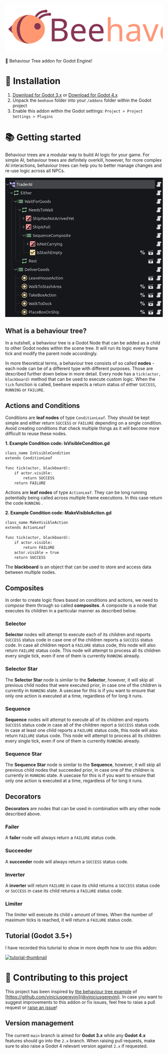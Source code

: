 ![logo](logo.svg)

🐝 Behaviour Tree addon for Godot Engine!

# 🧪 Installation

1. [Download for Godot 3.x](https://github.com/bitbrain/beehave/archive/refs/heads/main.zip) or [Download for Godot 4.x](https://github.com/bitbrain/beehave/archive/refs/heads/2.x.zip)
2. Unpack the `beehave` folder into your `/addons` folder within the Godot project
3. Enable this addon within the Godot settings: `Project > Project Settings > Plugins`

# 📚 Getting started

Behaviour trees are a modular way to build AI logic for your game. For simple AI, behaviour trees are definitely overkill, however, for more complex AI interactions, behaviour trees can help you to better manage changes and re-use logic across all NPCs.

![example](example.jpg)

## What is a behaviour tree?

In a nutshell, a behaviour tree is a Godot Node that can be added as a child to other Godot nodes within the scene tree. It will run its logic every frame tick and modify the parent node accordingly.

In more theoretical terms, a behaviour tree consists of so called **nodes** - each node can be of a different type with different purposes. Those are described further down below in more detail. Every node has a `tick(actor, blackboard)` method that can be used to execute custom logic. When the `tick` function is called, beehave expects a return status of either `SUCCESS`, `RUNNING` or `FAILURE`.

## Actions and Conditions

Conditions are **leaf nodes** of type `ConditionLeaf`. They should be kept simple and either return `SUCCESS` or `FAILURE` depending on a single condition. Avoid creating conditions that check multiple things as it will become more difficult to reuse these nodes.

**1. Example Condition code: IsVisibleCondition.gd**

```gdscript
class_name IsVisibleCondition
extends ConditionLeaf

func tick(actor, blackboard):
    if actor.visible:
        return SUCCESS
    return FAILURE
```

Actions are **leaf nodes** of type `ActionLeaf`. They can be long running potentially being called across multiple frame executions. In this case return the code `RUNNING` .

**2. Example Condition code: MakeVisibleAction.gd**

```gdscript
class_name MakeVisibleAction
extends ActionLeaf

func tick(actor, blackboard):
    if actor.visible:
        return FAILURE
	actor.visible = true
    return SUCCESS
```

The **blackboard** is an object that can be used to store and access data between multiple nodes.

## Composites

In order to create logic flows based on conditions and actions, we need to _compose_ them through so called **composites**. A composite is a node that executes its children in a particular manner as described below.

### Selector

**Selector** nodes will attempt to execute each of its children and reports `SUCCESS` status code in case one of the children reports a `SUCCESS` status code. In case all children report a `FAILURE` status code, this node will also return `FAILURE` status code. This node will attempt to process all its children every single tick, even if one of them is currently `RUNNING` already.

### Selector Star

The **Selector Star** node is similar to the **Selector**, however, it will skip all previous child nodes that were executed prior, in case one of the children is currently in `RUNNING` state. A usecase for this is if you want to ensure that only one action is executed at a time, regardless of for long it runs.

### Sequence

**Sequence** nodes will attempt to execute all of its children and reports `SUCCESS` status code in case all of the children report a `SUCCESS` status code. In case at least one child reports a `FAILURE` status code, this node will also return `FAILURE` status code. This node will attempt to process all its children every single tick, even if one of them is currently `RUNNING` already.

### Sequence Star

The **Sequence Star** node is similar to the **Sequence**, however, it will skip all previous child nodes that succeeded prior, in case one of the children is currently in `RUNNING` state. A usecase for this is if you want to ensure that only one action is executed at a time, regardless of for long it runs.

## Decorators

**Decorators** are nodes that can be used in combination with any other node described above.

### Failer

A **failer** node will always return a `FAILURE` status code.

### Succeeder

A **succeeder** node will always return a `SUCCESS` status code.

### Inverter

A **inverter** will return `FAILURE` in case its child returns a `SUCCESS` status code or `SUCCESS` in case its child returns a `FAILURE` status code.

### Limiter

The limiter will execute its child `x` amount of times. When the number of maximum ticks is reached, it will return a `FAILURE` status code.

## Tutorial (Godot 3.5+)

I have recorded this tutorial to show in more depth how to use this addon:

[![tutorial-thumbnail](https://img.youtube.com/vi/n0gVEA1dyPQ/0.jpg)](https://www.youtube.com/watch?v=n0gVEA1dyPQ)

# 🍻 Contributing to this project

This project has been inspired by [the behaviour tree example](https://github.com/viniciusgerevini/godot-behavior-tree-example) of [https://github.com/viniciusgerevini](@viniciusgerevini). In case you want to suggest improvements to this addon or fix issues, feel free to raise a pull request or [raise an issue](https://github.com/bitbrain/beehave/issues)!

## Version management

The current `main` branch is aimed for **Godot 3.x** while any **Godot 4.x** features should go into the `2.x` branch. When raising pull requests, make sure to also raise a Godot 4 relevant version against `2.x` if requested.
